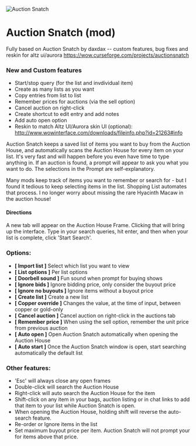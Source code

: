 ![Auction Snatch](http://i.imgur.com/doUGyi1.jpg)

# Auction Snatch (mod)
Fully based on Auction Snatch by daxdax -- custom features, bug fixes and reskin for altz ui/aurora
https://wow.curseforge.com/projects/auctionsnatch

### New and Custom features
* Start/stop query (for the list and invdividual item)
* Create as many lists as you want
* Copy entries from list to list
* Remember prices for auctions (via the sell option)
* Cancel auction on right-click
* Create shortcut to edit entry and add notes
* Add auto open option
* Reskin to match Altz UI/Aurora skin UI (optional): http://www.wowinterface.com/downloads/fileinfo.php?id=21263#info

Auction Snatch keeps a saved list of items you want to buy from the Auction House, and automatically scans the Auction House for every item on your list. It's very fast and will happen before you even have time to type anything in. If an auction is found, a prompt will appear to ask you what you want to do.  The selections in the Prompt are self-explanatory.

Many mods keep track of items you want to remember or search for - but I found it tedious to keep selecting items in the list.  Shopping List automates that process.  I no longer worry about missing the rare Hyacinth Macaw in the auction house!

#### Directions
A new tab will appear on the Auction House Frame. Clicking that will bring up the interface. Type in your search queries, hit enter, and then when your list is complete, click 'Start Search'.

### Options:
* **[ Import list ]** Select which list you want to view
* **[ List options ]** Per list options
* **[ Doorbell sound ]** Fun sound when prompt for buying shows
* **[ Ignore bids ]** Ignore bidding price, only consider the buyout price
* **[ Ignore no buyouts ]** Ignore items without a buyout price
* **[ Create list ]** Create a new list
* **[ Copper override ]** Changes the value, at the time of input, between copper or gold-only
* **[ Cancel auction ]** Cancel auction on right-click in the auctions tab
* **[ Remember price ]** When using the sell option, remember the unit price from previous auction
* **[ Auto open ]** Open Auction Snatch automatically when opening the Auction House
* **[ Auto start ]** Once the Auction Snatch window is open, start searching automatically the default list

### Other features:
* 'Esc' will always close any open frames
* Double-click will search the Auction House
* Right-click will auto search the Auction House for the item
* Shift-click on any item in your bags, auction listing or in chat links to add that item to your list while Auction Snatch is open.
* When opening the Auction House, holding shift will reverse the auto-search feature.
* Re-order or Ignore items in the list
* Set maximum buyout price per item. Auction Snatch will not prompt your for items above that price.
